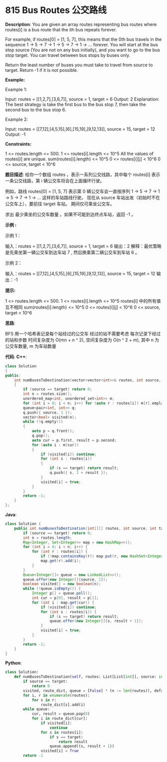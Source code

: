 # 815 Bus Routes 公交路线

__Description__:
You are given an array routes representing bus routes where routes[i] is a bus route that the ith bus repeats forever.

For example, if routes[0] = [1, 5, 7], this means that the 0th bus travels in the sequence 1 -> 5 -> 7 -> 1 -> 5 -> 7 -> 1 -> ... forever.
You will start at the bus stop source (You are not on any bus initially), and you want to go to the bus stop target. You can travel between bus stops by buses only.

Return the least number of buses you must take to travel from source to target. Return -1 if it is not possible.

__Example:__

Example 1:

Input: routes = [[1,2,7],[3,6,7]], source = 1, target = 6
Output: 2
Explanation: The best strategy is take the first bus to the bus stop 7, then take the second bus to the bus stop 6.

Example 2:

Input: routes = [[7,12],[4,5,15],[6],[15,19],[9,12,13]], source = 15, target = 12
Output: -1

__Constraints:__

1 <= routes.length <= 500.
1 <= routes[i].length <= 10^5
All the values of routes[i] are unique.
sum(routes[i].length) <= 10^5
0 <= routes[i][j] < 10^6
0 <= source, target < 10^6

__题目描述__:
给你一个数组 routes ，表示一系列公交线路，其中每个 routes[i] 表示一条公交线路，第 i 辆公交车将会在上面循环行驶。

例如，路线 routes[0] = [1, 5, 7] 表示第 0 辆公交车会一直按序列 1 -> 5 -> 7 -> 1 -> 5 -> 7 -> 1 -> ... 这样的车站路线行驶。
现在从 source 车站出发（初始时不在公交车上），要前往 target 车站。 期间仅可乘坐公交车。

求出 最少乘坐的公交车数量 。如果不可能到达终点车站，返回 -1 。

__示例 :__

示例 1：

输入：routes = [[1,2,7],[3,6,7]], source = 1, target = 6
输出：2
解释：最优策略是先乘坐第一辆公交车到达车站 7 , 然后换乘第二辆公交车到车站 6 。

示例 2：

输入：routes = [[7,12],[4,5,15],[6],[15,19],[9,12,13]], source = 15, target = 12
输出：-1

__提示:__

1 <= routes.length <= 500.
1 <= routes[i].length <= 10^5
routes[i] 中的所有值 互不相同
sum(routes[i].length) <= 10^5
0 <= routes[i][j] < 10^6
0 <= source, target < 10^6

__思路__:

BFS
用一个哈希表记录每个站经过的公交车
经过的站不需要考虑
每次记录下经过的站和步数
时间复杂度为 O(mn + n ^ 2), 空间复杂度为 O(n ^ 2 + m), 其中 n 为公交车数量, m 为车站数量

__代码__:
__C++__:

```C++
class Solution 
{
public:
    int numBusesToDestination(vector<vector<int>>& routes, int source, int target) 
    {
        if (source == target) return 0;
        int n = routes.size();
        unordered_map<int, unordered_set<int>> m;
        for (int i = 0; i < n; i++) for (auto r : routes[i]) m[r].emplace(i);
        queue<pair<int, int>> q;
        q.push({ source, 1 });
        vector<bool> visited(n);
        while (!q.empty())
        {
            auto p = q.front();
            q.pop();
            auto cur = p.first, result = p.second;
            for (auto i : m[cur])
            {
                if (visited[i]) continue;
                for (int s : routes[i])
                {
                    if (s == target) return result;
                    q.push({ s, 1 + result });
                }
                visited[i] = true;
            }
        }
        return -1;
    }
};
```

__Java__:

```Java
class Solution {
    public int numBusesToDestination(int[][] routes, int source, int target) {
        if (source == target) return 0;
        int n = routes.length;
        Map<Integer, Set<Integer>> map = new HashMap<>();
        for (int i = 0; i < n; i++) {
            for (int r : routes[i]) {
                if (!map.containsKey(r)) map.put(r, new HashSet<Integer>());
                map.get(r).add(i);
            }
        }
        Queue<Integer[]> queue = new LinkedList<>();
        queue.offer(new Integer[]{source, 1});
        boolean visited[] = new boolean[n];
        while (!queue.isEmpty()) {
            Integer p[] = queue.poll();
            int cur = p[0], result = p[1];
            for (int i : map.get(cur)) {
                if (visited[i]) continue;
                for (int s : routes[i]) {
                    if (s == target) return result;
                    queue.offer(new Integer[]{s, result + 1});
                }
                visited[i] = true;
            }
        }
        return -1;
    }
}
```

__Python__:

```Python
class Solution:
    def numBusesToDestination(self, routes: List[List[int]], source: int, target: int) -> int:
        if source == target:
            return 0
        visited, route_dict, queue = [False] * (n := len(routes)), defaultdict(set), [(source, 1)]
        for i, r in enumerate(routes):
            for s in r:
                route_dict[s].add(i)
        while queue:
            cur, result = queue.pop(0)
            for i in route_dict[cur]:
                if visited[i]:
                    continue
                for s in routes[i]:
                    if s == target:
                        return result
                    queue.append((s, result + 1))
                visited[i] = True
        return -1
```
